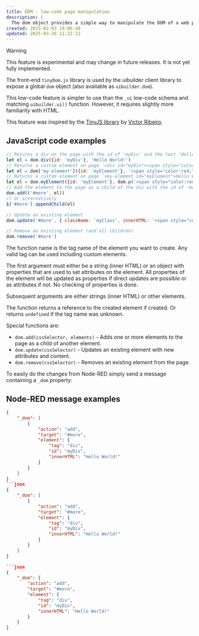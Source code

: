 ```yaml
---
title: DOM - low-code page manipulation
description: |
  The dom object provides a simple way to manipulate the DOM of a web page.
created: 2025-02-03 18:06:48
updated: 2025-03-26 11:22:12
---
```


> [!WARNING]
> This feature is experimental and may change in future releases.
> It is not yet fully implemented.

The front-end `tinyDom.js` library is used by the uibuilder client library to expose a global `dom` object (also available as `uibuilder.dom`).

This low-code feature is simpler to use than the `_ui` low-code schema and matching `uibuilder.ui()` function. However, it requires slightly more familiarity with HTML.

This feature was inspired by the [TinyJS library](https://github.com/victorqribeiro/TinyJS) by [Victor Ribeiro](https://github.com/victorqribeiro).

## JavaScript code examples

```javascript
// Returns a div on the page with the id of 'myDiv' and the text 'Hello World!'
let el = dom.div({id: 'myDiv'}, 'Hello World!')
// Returns a custom element on page `<div id="myDiv"><span style="color:red;">Hello</span> World!</div>`
let el = dom['my-element']({id: 'myElement'}, '<span style="color:red;">Hello</span> World!')
// Returns a custom element on page `<my-element id="myElement">Hello World!</my-element>`
let el = dom.myElement({id: 'myElement'}, dom.p('<span style="color:red;">Hello</span> World!'))
// Add the element to the page as a child of the div with the id of 'more'
dom.add(('#more', el))
// Or alternatively
$('#more').appendChild(el)

// Update an existing element
dom.update('#more', { className: 'myClass', innerHTML: '<span style="color:red;">Hello</span> World!'} )

// Remove an existing element (and all children)
dom.remove('#more')
```

The function name is the tag name of the element you want to create. Any valid tag can be used including custom elements.

The first argument must either be a string (inner HTML) or an object with properties that are used to set attributes on the element. All properties of the element will be updated as properties if direct updates are possible or as attributes if not. No checking of properties is done.

Subsequent arguments are either strings (inner HTML) or other elements.

The function returns a reference to the created element if created. Or returns `undefined` if the tag name was unknown.

Special functions are:

* `dom.add(cssSelector, elements)` - Adds one or more elements to the page as a child of another element.
* `dom.update(cssSelector)` - Updates an existing element with new attributes and content.
* `dom.remove(cssSelector)` - Removes an existing element from the page.

To easily do the changes from Node-RED simply send a message containing a `_dom` property:

## Node-RED message examples
```json
{
    "_dom": [
        {
            "action": "add",
            "target": "#more",
            "element": {
                "tag": "div",
                "id": "myDiv",
                "innerHTML": "Hello World!"
            }
        }
    ]
}
```json
{
    "_dom": [
        {
            "action": "add",
            "target": "#more",
            "element": {
                "tag": "div",
                "id": "myDiv",
                "innerHTML": "Hello World!"
            }
        }
    ]
}

```json
{
    "_dom": {
        "action": "add",
        "target": "#more",
        "element": {
            "tag": "div",
            "id": "myDiv",
            "innerHTML": "Hello World!"
        }
    }
}
```
